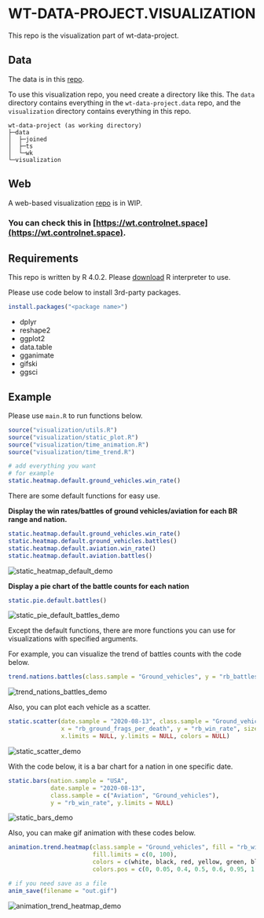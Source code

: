 # WT-DATA-PROJECT.VISUALIZATION
This repo is the visualization part of wt-data-project.

## Data
The data is in this [repo](https://github.com/ControlNet/wt-data-project.data).

To use this visualization repo, you need create a directory like this. The `data` directory contains everything in
the `wt-data-project.data` repo, and the `visualization` directory contains everything in this repo.

```
wt-data-project (as working directory)
├─data
│  ├─joined
│  ├─ts
│  └─wk
└─visualization
```

## Web
A web-based visualization [repo](https://github.com/ControlNet/wt-data-project.web) is in WIP.

### You can check this in **[https://wt.controlnet.space](https://wt.controlnet.space)**.

## Requirements
This repo is written by R 4.0.2. 
Please [download](https://cran.r-project.org/bin/windows/base/old/4.0.2/) R interpreter to use.

Please use code below to install 3rd-party packages.
```r
install.packages("<package name>")
```
 * dplyr
 * reshape2
 * ggplot2
 * data.table
 * gganimate
 * gifski
 * ggsci

## Example

Please use `main.R` to run functions below.
```r
source("visualization/utils.R")
source("visualization/static_plot.R")
source("visualization/time_animation.R")
source("visualization/time_trend.R")

# add everything you want
# for example
static.heatmap.default.ground_vehicles.win_rate()
```

There are some default functions for easy use.

**Display the win rates/battles of ground vehicles/aviation for each BR range and nation.**
```r
static.heatmap.default.ground_vehicles.win_rate()
static.heatmap.default.ground_vehicles.battles()
static.heatmap.default.aviation.win_rate()
static.heatmap.default.aviation.battles()
```
![static_heatmap_default_demo](https://github.com/ControlNet/wt-data-project.visualization/blob/master/imgs/static_heatmap_default_demo.png)

**Display a pie chart of the battle counts for each nation**
```r
static.pie.default.battles()
```
![static_pie_default_battles_demo](https://github.com/ControlNet/wt-data-project.visualization/blob/master/imgs/static_pie_default_battles_demo.png)

Except the default functions, there are more functions you can use for visualizations with specified arguments.

For example, you can visualize the trend of battles counts with the code below.
```r
trend.nations.battles(class.sample = "Ground_vehicles", y = "rb_battles_sum")
```
![trend_nations_battles_demo](https://github.com/ControlNet/wt-data-project.visualization/blob/master/imgs/trend_nations_battles_demo.png)

Also, you can plot each vehicle as a scatter.
```r
static.scatter(date.sample = "2020-08-13", class.sample = "Ground_vehicles",
               x = "rb_ground_frags_per_death", y = "rb_win_rate", size = "rb_battles",
               x.limits = NULL, y.limits = NULL, colors = NULL)
```
![static_scatter_demo](https://github.com/ControlNet/wt-data-project.visualization/blob/master/imgs/static_scatter_demo.png)

With the code below, it is a bar chart for a nation in one specific date.
```r
static.bars(nation.sample = "USA",
            date.sample = "2020-08-13",
            class.sample = c("Aviation", "Ground_vehicles"),
            y = "rb_win_rate", y.limits = NULL)
```
![static_bars_demo](https://github.com/ControlNet/wt-data-project.visualization/blob/master/imgs/static_bars_demo.png)

Also, you can make gif animation with these codes below.
```r
animation.trend.heatmap(class.sample = "Ground_vehicles", fill = "rb_win_rate",
                        fill.limits = c(0, 100),
                        colors = c(white, black, red, yellow, green, black, black),
                        colors.pos = c(0, 0.05, 0.4, 0.5, 0.6, 0.95, 1.0)) %>% animation.render

# if you need save as a file
anim_save(filename = "out.gif")
```
![animation_trend_heatmap_demo](https://github.com/ControlNet/wt-data-project.visualization/blob/master/imgs/animation_trend_heatmap_demo.gif)

